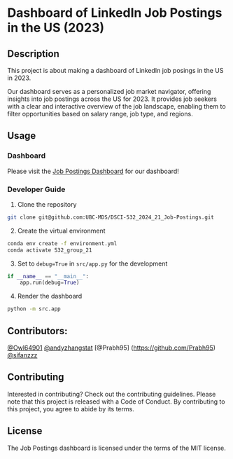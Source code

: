 # Dashboard of LinkedIn Job Postings in the US (2023)


## Description

This project is about making a dashboard of LinkedIn job posings in the US in 2023.

Our dashboard serves as a personalized job market navigator, offering insights into job postings across the US for 2023. It provides job seekers with a clear and interactive overview of the job landscape, enabling them to filter opportunities based on salary range, job type, and regions.

## Usage

### Dashboard

Please visit the [Job Postings Dashboard](https://dsci-532-2024-21-job-postings.onrender.com/) for our dashboard!


### Developer Guide

1. Clone the repository

```bash
git clone git@github.com:UBC-MDS/DSCI-532_2024_21_Job-Postings.git
```


2. Create the virtual environment

```bash
conda env create -f environment.yml
conda activate 532_group_21
```

3. Set to `debug=True` in `src/app.py` for the development

```python
if __name__ == "__main__":
    app.run(debug=True)
```

4. Render the dashboard

```bash
python -m src.app
```


## Contributors:

[@Owl64901](https://github.com/Owl64901)
[@andyzhangstat](https://github.com/andyzhangstat)
[@Prabh95] (https://github.com/Prabh95)
[@sifanzzz](https://github.com/sifanzzz)


## Contributing

Interested in contributing? Check out the contributing guidelines. Please note that this project is released with a Code of Conduct. By contributing to this project, you agree to abide by its terms.



## License
The Job Postings dashboard is licensed under the terms of the MIT license.

